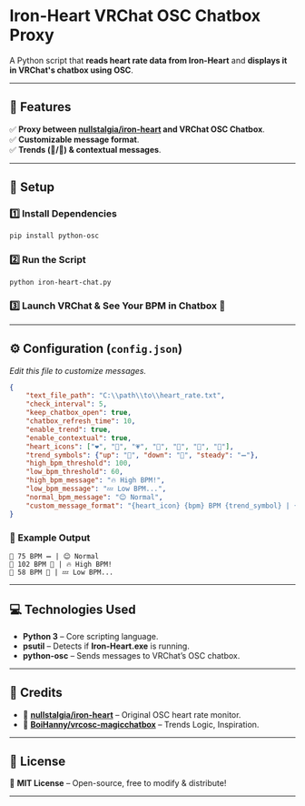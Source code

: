 # Iron-Heart VRChat OSC Chatbox Proxy

A Python script that **reads heart rate data from Iron-Heart** and **displays it in VRChat's chatbox using OSC**.  

---

## 📌 Features

✅ **Proxy between [nullstalgia/iron-heart](https://github.com/nullstalgia/iron-heart/) and VRChat OSC Chatbox**.  
✅ **Customizable message format**.  
✅ **Trends (🔺/🔻) & contextual messages**.  

---

## 🔧 Setup

### 1️⃣ Install Dependencies
```sh
pip install python-osc
```

### 2️⃣ Run the Script  
```sh
python iron-heart-chat.py
```

### 3️⃣ Launch VRChat & See Your BPM in Chatbox 🎉  

---

## ⚙️ Configuration (`config.json`)  
_Edit this file to customize messages._  

```json
{
    "text_file_path": "C:\\path\\to\\heart_rate.txt",
    "check_interval": 5,
    "keep_chatbox_open": true,
    "chatbox_refresh_time": 10,
    "enable_trend": true,
    "enable_contextual": true,
    "heart_icons": ["❤️", "💖", "💗", "💙", "💚", "💛", "💜"],
    "trend_symbols": {"up": "🔺", "down": "🔻", "steady": "➖"},
    "high_bpm_threshold": 100,
    "low_bpm_threshold": 60,
    "high_bpm_message": "🔥 High BPM!",
    "low_bpm_message": "💤 Low BPM...",
    "normal_bpm_message": "😊 Normal",
    "custom_message_format": "{heart_icon} {bpm} BPM {trend_symbol} | {status}"
}
```

### 📝 Example Output  
```
💖 75 BPM ➖ | 😊 Normal
💙 102 BPM 🔺 | 🔥 High BPM!
💚 58 BPM 🔻 | 💤 Low BPM...
```

---

## 💻 Technologies Used
- **Python 3** – Core scripting language.  
- **psutil** – Detects if **Iron-Heart.exe** is running.  
- **python-osc** – Sends messages to VRChat’s OSC chatbox.  

---

## 📝 Credits  
- 🎯 **[nullstalgia/iron-heart](https://github.com/nullstalgia/iron-heart/)** – Original OSC heart rate monitor.  
- 💬 **[BoiHanny/vrcosc-magicchatbox](https://github.com/BoiHanny/vrcosc-magicchatbox/)** – Trends Logic, Inspiration.  

---

## 💽 License  
📝 **MIT License** – Open-source, free to modify & distribute!  

---
